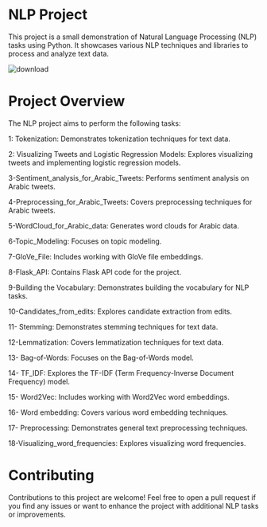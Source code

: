 # NLP Project
This project is a small demonstration of Natural Language Processing (NLP) tasks using Python. It showcases various NLP techniques and libraries to process and analyze text data.

![download](https://github.com/NjoodJ/NLP-Task/assets/93571826/6d57a1f1-7ec7-44c4-bfd4-40a21da74d32)

# Project Overview
The NLP project aims to perform the following tasks:

1: Tokenization: Demonstrates tokenization techniques for text data.

2: Visualizing Tweets and Logistic Regression Models: Explores visualizing tweets and implementing logistic regression models.

3-Sentiment_analysis_for_Arabic_Tweets: Performs sentiment analysis on Arabic tweets.

4-Preprocessing_for_Arabic_Tweets: Covers preprocessing techniques for Arabic tweets.

5-WordCloud_for_Arabic_data: Generates word clouds for Arabic data.

6-Topic_Modeling: Focuses on topic modeling.

7-GloVe_File: Includes working with GloVe file embeddings.

8-Flask_API: Contains Flask API code for the project.

9-Building the Vocabulary: Demonstrates building the vocabulary for NLP tasks.

10-Candidates_from_edits: Explores candidate extraction from edits.

11- Stemming: Demonstrates stemming techniques for text data.

12-Lemmatization: Covers lemmatization techniques for text data.

13- Bag-of-Words: Focuses on the Bag-of-Words model.

14- TF_IDF: Explores the TF-IDF (Term Frequency-Inverse Document Frequency) model.

15- Word2Vec: Includes working with Word2Vec word embeddings.

16- Word embedding: Covers various word embedding techniques.

17- Preprocessing: Demonstrates general text preprocessing techniques.

18-Visualizing_word_frequencies: Explores visualizing word frequencies.


# Contributing
Contributions to this project are welcome! Feel free to open a pull request if you find any issues or want to enhance the project with additional NLP tasks or improvements.

